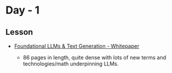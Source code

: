 # Day - 1

## Lesson

* [Foundational LLMs & Text Generation - Whitepaper](https://drive.google.com/file/d/1rYu-mIcsTrAeCuH-xHPofrI1i1qNVzqO/view)
  
  * 86 pages in length, quite dense with lots of new terms and technologies/math underpinning LLMs.
